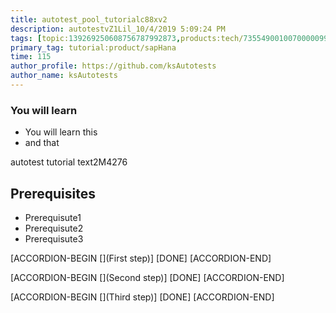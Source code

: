 ```yaml
---
title: autotest_pool_tutorialc88xv2
description: autotestvZ1Lil_10/4/2019 5:09:24 PM
tags: [topic:139269250608756787992873,products:tech/73554900100700000996,tutorial:experience/advanced]
primary_tag: tutorial:product/sapHana
time: 115
author_profile: https://github.com/ksAutotests
author_name: ksAutotests
---
```

### You will learn
- You will learn this
- and that

autotest tutorial text2M4276

## Prerequisites
- Prerequisute1
- Prerequisute2
- Prerequisute3

[ACCORDION-BEGIN [](First step)]
[DONE]
[ACCORDION-END]

[ACCORDION-BEGIN [](Second step)]
[DONE]
[ACCORDION-END]

[ACCORDION-BEGIN [](Third step)]
[DONE]
[ACCORDION-END]

